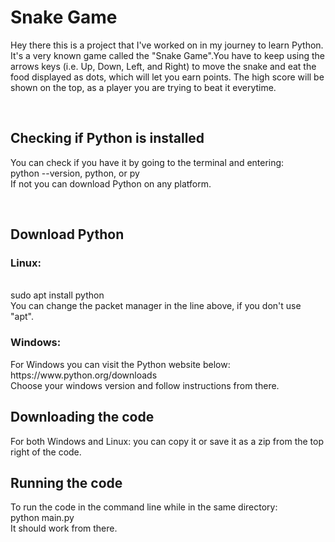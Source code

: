 <h1>Snake Game</h1>
<p>Hey there this is a project that I've worked on in my journey to learn Python. It's a very known game called the "Snake Game".You have to keep using the
  arrows keys (i.e. Up, Down, Left, and Right) to move the snake and eat the food displayed as dots, which will let you earn points. The high score will be 
  shown on the top, as a player you are trying to beat it everytime.</p>
<br>
<h2>Checking if Python is installed</h2>
<p>You can check if you have it by going to the terminal and entering:
<br>
python --version, python, or py
<br>
If not you can download Python on any platform.</p>
<br>
<h2>Download Python</h2>
<h3>Linux:</h3>
<br>
sudo apt install python
<br>
You can change the packet manager in the line above, if you don't use "apt". 
<h3>Windows:</h3>
For Windows you can visit the Python website below:
<br>
https://www.python.org/downloads
<br>
Choose your windows version and follow instructions from there.<br>
<h2>Downloading the code</h2>
For both Windows and Linux: you can copy it or save it as a zip from the top right of the code.<br>
<h2>Running the code</h2>
To run the code in the command line while in the same directory:
<br>
python main.py
<br>
It should work from there.
<br>
